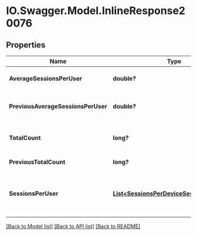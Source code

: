 # IO.Swagger.Model.InlineResponse20076
## Properties

Name | Type | Description | Notes
------------ | ------------- | ------------- | -------------
**AverageSessionsPerUser** | **double?** | Average seesion per user. | [optional] 
**PreviousAverageSessionsPerUser** | **double?** | Previous average session per user. | [optional] 
**TotalCount** | **long?** | Total session per device count. | [optional] 
**PreviousTotalCount** | **long?** | Previous total count. | [optional] 
**SessionsPerUser** | [**List&lt;SessionsPerDeviceSessionsPerUser&gt;**](SessionsPerDeviceSessionsPerUser.md) | The session count for each interval per device. | [optional] 

[[Back to Model list]](../README.md#documentation-for-models) [[Back to API list]](../README.md#documentation-for-api-endpoints) [[Back to README]](../README.md)

